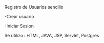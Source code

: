 Registro de Usuarios sencillo

-Crear usuario

-Iniciar Sesion

Se utilizo : HTML, JAVA, JSP, Servlet, Postgres
